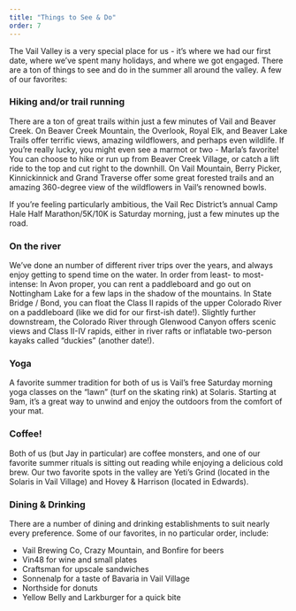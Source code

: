 ```yaml
---
title: "Things to See & Do"
order: 7
---
```


The Vail Valley is a very special place for us - it’s where we had our first date, where we’ve spent many holidays, and where we got engaged. There are a ton of things to see and do in the summer all around the valley. A few of our favorites:

### Hiking and/or trail running
There are a ton of great trails within just a few minutes of Vail and Beaver Creek. On Beaver Creek Mountain, the Overlook, Royal Elk, and Beaver Lake Trails offer terrific views, amazing wildflowers, and perhaps even wildlife. If you’re really lucky, you might even see a marmot or two - Marla’s favorite! You can choose to hike or run up from Beaver Creek Village, or catch a lift ride to the top and cut right to the downhill. On Vail Mountain, Berry Picker, Kinnickinnick and Grand Traverse offer some great forested trails and an amazing 360-degree view of the wildflowers in Vail’s renowned bowls.

If you’re feeling particularly ambitious, the Vail Rec District’s annual Camp Hale Half Marathon/5K/10K is Saturday morning, just a few minutes up the road.

### On the river
We’ve done an number of different river trips over the years, and always enjoy getting to spend time on the water. In order from least- to most-intense: In Avon proper, you can rent a paddleboard and go out on Nottingham Lake for a few laps in the shadow of the mountains. In State Bridge / Bond, you can float the Class II rapids of the upper Colorado River on a paddleboard (like we did for our first-ish date!). Slightly further downstream, the Colorado River through Glenwood Canyon offers scenic views and Class II-IV rapids, either in river rafts or inflatable two-person kayaks called “duckies” (another date!). 

### Yoga
A favorite summer tradition for both of us is Vail’s free Saturday morning yoga classes on the “lawn” (turf on the skating rink) at Solaris. Starting at 9am, it’s a great way to unwind and enjoy the outdoors from the comfort of your mat.

### Coffee!
Both of us (but Jay in particular) are coffee monsters, and one of our favorite summer rituals is sitting out reading while enjoying a delicious cold brew. Our two favorite spots in the valley are Yeti’s Grind (located in the Solaris in Vail Village) and Hovey & Harrison (located in Edwards).

### Dining & Drinking
There are a number of dining and drinking establishments to suit nearly every
preference. Some of our favorites, in no particular order, include:

- Vail Brewing Co, Crazy Mountain, and Bonfire for beers
- Vin48 for wine and small plates
- Craftsman for upscale sandwiches
- Sonnenalp for a taste of Bavaria in Vail Village
- Northside for donuts
- Yellow Belly and Larkburger for a quick bite
